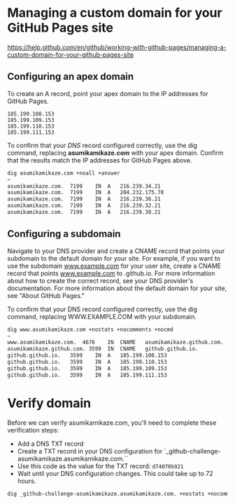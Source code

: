 # Managing a custom domain for your GitHub Pages site

https://help.github.com/en/github/working-with-github-pages/managing-a-custom-domain-for-your-github-pages-site

## Configuring an apex domain

To create an A record, point your apex domain to the IP addresses for GitHub Pages.

```
185.199.108.153
185.199.109.153
185.199.110.153
185.199.111.153
```

To confirm that your *DNS* record configured correctly, use the dig command, replacing **asumikamikaze.com** with your apex domain. Confirm that the results match the IP addresses for GitHub Pages above.

```bash
dig asumikamikaze.com +noall +answer
~
asumikamikaze.com.	7199	IN	A	216.239.34.21
asumikamikaze.com.	7199	IN	A	204.232.175.78
asumikamikaze.com.	7199	IN	A	216.239.36.21
asumikamikaze.com.	7199	IN	A	216.239.32.21
asumikamikaze.com.	7199	IN	A	216.239.38.21
```

## Configuring a subdomain

Navigate to your DNS provider and create a CNAME record that points your subdomain to the default domain for your site. For example, if you want to use the subdomain www.example.com for your user site, create a CNAME record that points www.example.com to <user>.github.io. For more information about how to create the correct record, see your DNS provider's documentation. For more information about the default domain for your site, see "About GitHub Pages."

To confirm that your DNS record configured correctly, use the dig command, replacing WWW.EXAMPLE.COM with your subdomain.

```bash
dig www.asumikamikaze.com +nostats +nocomments +nocmd
~
www.asumikamikaze.com.	4676	IN	CNAME	asumikamikaze.github.com.
asumikamikaze.github.com. 3599	IN	CNAME	github.github.io.
github.github.io.	3599	IN	A	185.199.108.153
github.github.io.	3599	IN	A	185.199.110.153
github.github.io.	3599	IN	A	185.199.109.153
github.github.io.	3599	IN	A	185.199.111.153
```

# Verify domain

Before we can verify asumikamikaze.com, you'll need to complete these verification steps:

* Add a DNS TXT record
* Create a TXT record in your DNS configuration for `_github-challenge-asumikamikaze.asumikamikaze.com.``
* Use this code as the value for the TXT record: `d74070b921`
* Wait until your DNS configuration changes. This could take up to 72 hours.

```bash
dig _github-challenge-asumikamikaze.asumikamikaze.com. +nostats +nocomments +nocmd TXT
```
